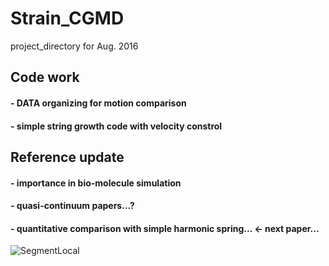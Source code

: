# Strain_CGMD
project_directory for Aug. 2016

## Code work
#### - DATA organizing for motion comparison
#### - simple string growth code with velocity constrol 


## Reference update 
#### - importance in bio-molecule simulation
#### - quasi-continuum papers...? 



#### - quantitative comparison with simple harmonic spring... <- next paper... 


![SegmentLocal](short.gif "segment")
